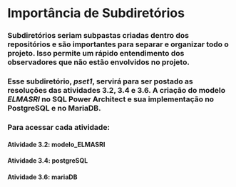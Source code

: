 # Importância de Subdiretórios
### Subdiretórios seriam subpastas criadas dentro dos repositórios e são importantes para separar e organizar todo o projeto. Isso permite um rápido entendimento dos observadores que não estão envolvidos no projeto.
### Esse subdiretório, *pset1*, servirá para ser postado as resoluções das atividades 3.2, 3.4 e 3.6. A criação do modelo *ELMASRI* no SQL Power Architect e sua implementação no PostgreSQL e no MariaDB.
### Para acessar cada atividade:
#### Atividade 3.2: modelo_ELMASRI
#### Atividade 3.4: postgreSQL
#### Atividade 3.6: mariaDB

